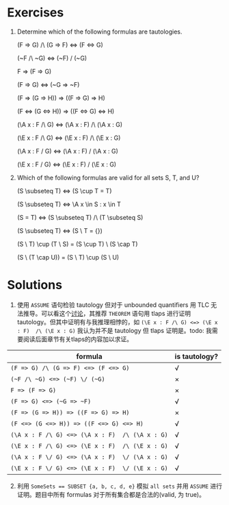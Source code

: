 # Exercises

1. Determine which of the following formulas are tautologies.

   (F => G) /\ (G => F) <=> (F <=> G)
   
   (~F /\ ~G) <=> (~F) \/ (~G)
   
   F => (F => G)
   
   (F => G) <=> (~G => ~F)

   (F => (G => H)) => ((F => G) => H) 

   (F <=> (G <=> H)) => ((F <=> G) <=> H) 
   
   (\A x : F /\ G) <=> (\A x : F)  /\ (\A x : G) 

   (\E x : F /\ G) <=> (\E x : F)  /\ (\E x : G) 
   
   (\A x : F \/ G) <=> (\A x : F)  \/ (\A x : G) 

   (\E x : F \/ G) <=> (\E x : F)  \/ (\E x : G) 
   

2. Which of the following formulas are valid for all sets S, T, and U?

   (S \subseteq T) <=> (S \cup T = T)

   (S \subseteq T) <=> \A x \in S : x \in T
   
   (S = T) <=> (S \subseteq T) /\ (T \subseteq S)

   (S \subseteq T) <=> (S \ T = {})

   (S \ T) \cup (T \ S) = (S \cup T) \ (S \cap T)

   (S \ (T \cap U)) = (S \ T) \cup (S \ U)

# Solutions

1. 使用 `ASSUME` 语句检验 tautology 但对于 unbounded quantifiers 用 TLC 无法推导。可以看这个[讨论](https://www.reddit.com/r/tlaplus/comments/199qce8/question_about_unbounded_a_in_tla_grammar/)，其推荐 `THEOREM` 语句用 tlaps 进行证明 tautology。但其中证明有与我推理相悖的，如 `(\E x : F /\ G) <=> (\E x : F)  /\ (\E x : G)` 我认为并不是 tautology 但 tlaps 证明是。todo: 我需要阅读后面章节有关tlaps的内容加以求证。

| formula | is tautology? |
| --- | --- |
| `(F => G) /\ (G => F) <=> (F <=> G)` |  √  |
| `(~F /\ ~G) <=> (~F) \/ (~G)` | × |
| `F => (F => G)` | × |
| `(F => G) <=> (~G => ~F)` | √ |
| `(F => (G => H)) => ((F => G) => H)` | × | 
| `(F <=> (G <=> H)) => ((F <=> G) <=> H)` | √ | 
| `(\A x : F /\ G) <=> (\A x : F)  /\ (\A x : G)` | √ |
| `(\E x : F /\ G) <=> (\E x : F)  /\ (\E x : G)` | √ |
| `(\A x : F \/ G) <=> (\A x : F)  \/ (\A x : G)` | √ |
| `(\E x : F \/ G) <=> (\E x : F)  \/ (\E x : G)` | √ |

2. 利用 `SomeSets == SUBSET {a, b, c, d, e}` 模拟 `all sets` 并用 `ASSUME` 进行证明。题目中所有 formulas 对于所有集合都是合法的(valid, 为 true)。
